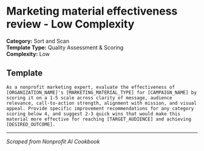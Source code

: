 # Marketing material effectiveness review - Low Complexity

**Category:** Sort and Scan  
**Template Type:** Quality Assessment & Scoring  
**Complexity:** Low

## Template

```
As a nonprofit marketing expert, evaluate the effectiveness of [ORGANIZATION_NAME]'s [MARKETING_MATERIAL_TYPE] for [CAMPAIGN_NAME] by scoring it on a 1-5 scale across clarity of message, audience relevance, call-to-action strength, alignment with mission, and visual appeal. Provide specific improvement recommendations for any category scoring below 4, and suggest 2-3 quick wins that would make this material more effective for reaching [TARGET_AUDIENCE] and achieving [DESIRED_OUTCOME].
```

---
*Scraped from Nonprofit AI Cookbook*
